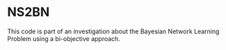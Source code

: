 # NS2BN
This code is part of an investigation about the Bayesian Network Learning Problem using a bi-objective approach.

